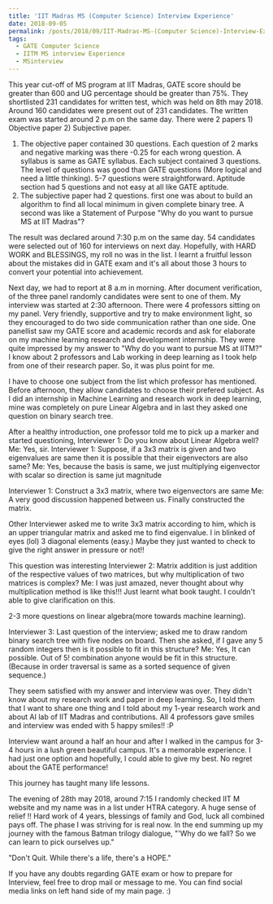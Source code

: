 ```yaml
---
title: 'IIT Madras MS (Computer Science) Interview Experience'
date: 2018-09-05
permalink: /posts/2018/09/IIT-Madras-MS-(Computer Science)-Interview-Experience/
tags:
  - GATE Computer Science
  - IITM MS interview Experience
  - MSinterview
---
```


This year cut-off of MS program at IIT Madras, GATE score should be greater than 600 and UG percentage should be greater than 75%. They shortlisted 231 candidates for written test, which was held on 8th may 2018. Around 160 candidates were present out of 231 candidates.
The written exam was started around 2 p.m on the same day. There were 2 papers 1) Objective paper 2) Subjective paper.
1) The objective paper contained 30 questions. Each question of 2 marks and negative marking was there -0.25 for each wrong question. A syllabus is same as GATE syllabus. Each subject contained 3 questions. The level of questions was good than GATE questions (More logical and need a little thinking). 5-7 questions were straightforward. Aptitude section had 5 questions and not easy at all like GATE aptitude.
2) The subjective paper had 2 questions. first one was about to build an algorithm to find all local minimum in given complete binary tree. A second was like a Statement of Purpose "Why do you want to pursue MS at IIT Madras"?

The result was declared around 7:30 p.m on the same day. 54 candidates were selected out of 160 for interviews on next day. Hopefully, with HARD WORK and BLESSINGS, my roll no was in the list. I learnt a fruitful lesson about the mistakes did in GATE exam and it's all about those 3 hours to convert your potential into achievement.

Next day, we had to report at 8 a.m in morning. After document verification, of the three panel randomly candidates were sent to one of them. My interview was started at 2:30 afternoon. There were 4 professors sitting on my panel. Very friendly, supportive and try to make environment light, so they encouraged to do two side communication rather than one side. One panellist saw my GATE score and academic records and ask for elaborate on my machine learning research and development internship. They were quite impressed by my answer to "Why do you want to pursue MS at IITM?" I know about 2 professors and Lab working in deep learning as I took help from one of their research paper. So, it was plus point for me.  

I have to choose one subject from the list which professor has mentioned. Before afternoon, they allow candidates to choose their prefered subject. As I did an internship in Machine Learning and research work in deep learning, mine was completely on pure Linear Algebra and in last they asked one question on binary search tree.    

After a healthy introduction, one professor told me to pick up a marker and started questioning,
Interviewer 1: Do you know about Linear Algebra well?
Me: Yes, sir.
Interviewer 1: Suppose, if a 3x3 matrix is given and two eigenvalues are same then it is possible that their eigenvectors are also same?
Me: Yes, because the basis is same, we just multiplying eigenvector with scalar so direction is same jut magnitude  

Interviewer 1: Construct a 3x3 matrix, where two eigenvectors are same
Me: A very good discussion happened between us. Finally constructed the matrix. 

Other Interviewer asked me to write 3x3 matrix according to him, which is an upper triangular matrix and asked me to find eigenvalue. I in blinked of eyes (lol) 3 diagonal elements (easy.) Maybe they just wanted to check to give the right answer in pressure or not!!

This question was interesting 
Interviewer 2: Matrix addition is just addition of the respective values of two matrices, but why multiplication of two matrices is complex?
Me: I was just amazed, never thought about why multiplication method is like this!!! Just learnt what book taught. I couldn't able to give clarification on this. 

2-3 more questions on linear algebra(more towards machine learning).

Interviewer 3: Last question of the interview; asked me to draw random binary search tree with five nodes on board. Then she asked, if I gave any 5 random integers then is it possible to fit in this structure?
Me: Yes, It can possible. Out of 5! combination anyone would be fit in this structure.
(Because in order traversal is same as a sorted sequence of given sequence.)

They seem satisfied with my answer and interview was over. They didn't know about my research work and paper in deep learning. 
So, I told them that I want to share one thing and I told about my 1-year research work and about AI lab of IIT Madras and contributions. All 4 professors gave smiles and interview was ended with 5 happy smiles!! :P

Interview want around a half an hour and after I walked in the campus for 3-4 hours in a lush green beautiful campus. It's a memorable experience. I had just one option and hopefully, I could able to give my best. No regret about the GATE performance!

This journey has taught many life lessons.

The evening of 28th may 2018, around 7:15 I randomly checked IIT M website and my name was in a list under HTRA category. A huge sense of relief !! Hard work of 4 years, blessings of family and God, luck all combined pays off. The phase I was striving for is real now. In the end summing up my journey with the famous Batman trilogy dialogue, "'Why do we fall? So we can learn to pick ourselves up."

"Don't Quit. While there's a life, there's a HOPE."

If you have any doubts regarding GATE exam or how to prepare for Interview, feel free to drop mail or message to me. You can find social media links on left hand side of my main page. :)
